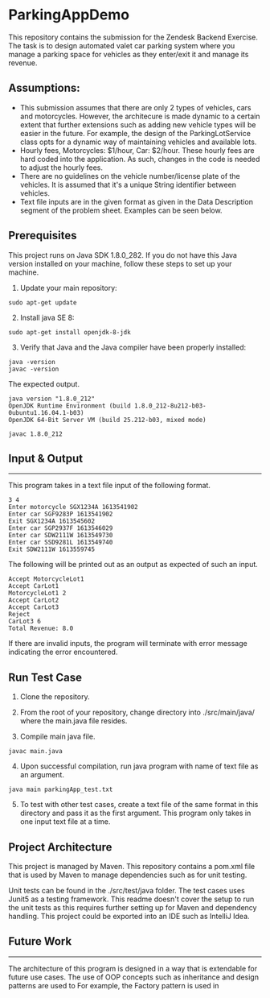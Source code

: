 # ParkingAppDemo
This repository contains the submission for the Zendesk Backend Exercise. The task is to design automated valet car parking system where you manage a parking space
for vehicles as they enter/exit it and manage its revenue.

Assumptions:
---
* This submission assumes that there are only 2 types of vehicles, cars and motorcycles. However, the architecure is made dynamic to a certain extent that further extensions 
such as adding new vehicle types will be easier in the future. For example, the design of the ParkingLotService class opts for a dynamic way of maintaining vehicles and available 
lots.
* Hourly fees, Motorcycles: $1/hour, Car: $2/hour. These hourly fees are hard coded into the application. As such, changes in the code is needed to adjust the hourly fees.
* There are no guidelines on the vehicle number/license plate of the vehicles. It is assumed that it's a unique String identifier between vehicles.
* Text file inputs are in the given format as given in the Data Description segment of the problem sheet. Examples can be seen below. 

Prerequisites
---
This project runs on Java SDK 1.8.0_282. If you do not have this Java version installed on your machine, follow these steps to set up your machine.

1. Update your main repository:
```
sudo apt-get update
```

2. Install java SE 8:
```
sudo apt-get install openjdk-8-jdk
```
3. Verify that Java and the Java compiler have been properly installed:
```
java -version
javac -version
```
The expected output.
```
java version "1.8.0_212"
OpenJDK Runtime Environment (build 1.8.0_212-8u212-b03-0ubuntu1.16.04.1-b03)
OpenJDK 64-Bit Server VM (build 25.212-b03, mixed mode)

javac 1.8.0_212
```
## Input & Output
---
This program takes in a text file input of the following format.

```
3 4
Enter motorcycle SGX1234A 1613541902
Enter car SGF9283P 1613541902
Exit SGX1234A 1613545602
Enter car SGP2937F 1613546029
Enter car SDW2111W 1613549730
Enter car SSD9281L 1613549740
Exit SDW2111W 1613559745
```

The following will be printed out as an output as expected of such an input.
```
Accept MotorcycleLot1
Accept CarLot1
MotorcycleLot1 2
Accept CarLot2
Accept CarLot3
Reject
CarLot3 6
Total Revenue: 8.0
```
If there are invalid inputs, the program will terminate with error message indicating the error encountered.

Run Test Case
----
1. Clone the repository.

2. From the root of your repository, change directory into ./src/main/java/ where the main.java file resides.

3. Compile main java file.
```
javac main.java
```
4. Upon successful compilation, run java program with name of text file as an argument.
```
java main parkingApp_test.txt
```
5. To test with other test cases, create a text file of the same format in this directory and pass it as the first argument. 
This program only takes in one input text file at a time.


Project Architecture
--
This project is managed by Maven. This repository contains a pom.xml file that is used by Maven to manage dependencies such as for unit testing. 

Unit tests can be found in the ./src/test/java folder. The test cases uses Junit5 as a testing framework. This readme doesn't cover the setup to run the unit tests as this
requires further setting up for Maven and dependency handling. This project could be exported into an IDE such as IntelliJ Idea.


## Future Work
---
The architecture of this program is designed in a way that is extendable for future use cases. The use of OOP concepts such as inheritance and design patterns are used to
For example, the Factory pattern is used in 


